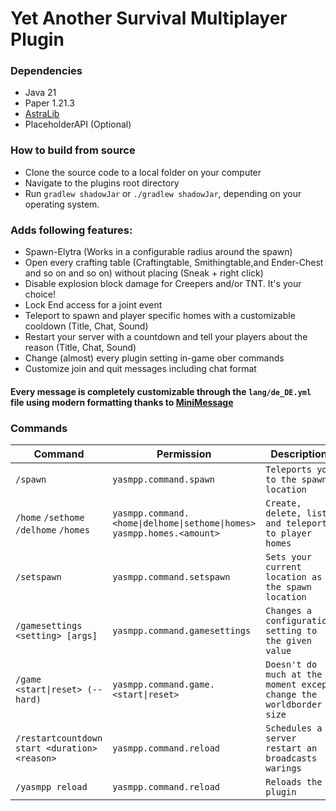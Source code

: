# Yet Another Survival Multiplayer Plugin

### Dependencies
- Java 21
- Paper 1.21.3 
- [AstraLib](https://github.com/UnknownCityMC/AstraLib)
- PlaceholderAPI (Optional)

### How to build from source
- Clone the source code to a local folder on your computer
- Navigate to the plugins root directory
- Run `gradlew shadowJar` or `./gradlew shadowJar`, depending on your operating system.

### Adds following features:
- Spawn-Elytra (Works in a configurable radius around the spawn)
- Open every crafting table (Craftingtable, Smithingtable,and Ender-Chest and so on and so on) without placing (Sneak + right click)
- Disable explosion block damage for Creepers and/or TNT. It's your choice!
- Lock End access for a joint event
- Teleport to spawn and player specific homes with a customizable cooldown (Title, Chat, Sound)
- Restart your server with a countdown and tell your players about the reason (Title, Chat, Sound)
- Change (almost) every plugin setting in-game ober commands
- Customize join and quit messages including chat format

#### Every message is completely customizable through the `lang/de_DE.yml` file using modern formatting thanks to [MiniMessage](https://docs.advntr.dev/minimessage/index.html)


### Commands

| Command                                       | Permission                                                                    | Description                                                        | Status                 |
|-----------------------------------------------|-------------------------------------------------------------------------------|--------------------------------------------------------------------|------------------------|
| `/spawn`                                      | `yasmpp.command.spawn`                                                        | `Teleports you to the spawn location`                              |✅Done                  |
| `/home` `/sethome` `/delhome` `/homes`        | `yasmpp.command.<home\|delhome\|sethome\|homes>` <br/>`yasmpp.homes.<amount>` | `Create, delete, list and teleport to player homes`                |✅Done                    |
| `/setspawn`                                   | `yasmpp.command.setspawn`                                                     | `Sets your current location as the spawn location`                 |✅Done                  |
| `/gamesettings <setting> [args]`              | `yasmpp.command.gamesettings`                                                 | `Changes a configuration setting to the given value`               |🟨Add missing settings  |
| `/game <start\|reset> (--hard)`               | `yasmpp.command.game.<start\|reset>`                                          | `Doesn't do much at the moment except change the worldborder size` |🟨Add more functionality|
| `/restartcountdown start <duration> <reason>` | `yasmpp.command.reload`                                                       | `Schedules a server restart an broadcasts warings`                 |✅Done                  |
| `/yasmpp reload`                              | `yasmpp.command.reload`                                                       | `Reloads the plugin`                                               |✅Done                  |
